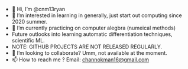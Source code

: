 - 👋 Hi, I’m @cnm13ryan
- 👀 I’m interested in learning in generally, just start out computing since 2020 summer.
- 🌱 I’m currently practicing on computer alegbra (numeical methods)
- Future outlooks into learning automatic differentiation techniques, scientific ML.
- NOTE: GITHUB PROJECTS ARE NOT RELEASED REGULARLY.
- 💞️ I’m looking to collaborate? Umm, not available at the moment.
- 📫 How to reach me ? Email: channokman16@gmail.com

